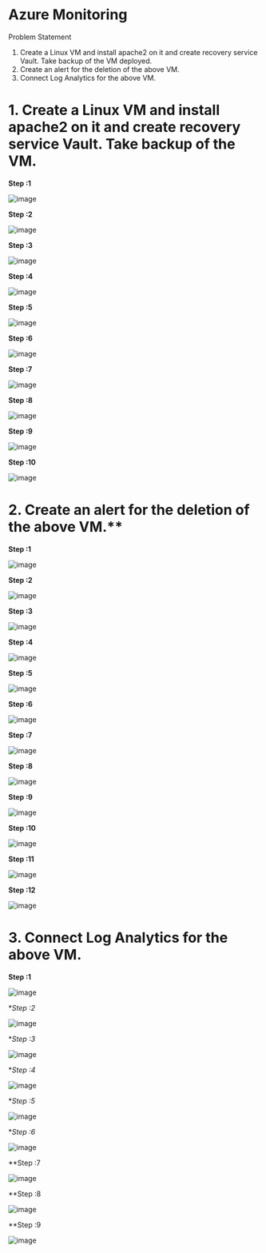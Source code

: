 # Azure Monitoring

Problem Statement

 1. Create a Linux VM and install apache2 on it and create recovery service Vault. Take backup of the VM deployed.
 2. Create an alert for the deletion of the above VM.
 3. Connect Log Analytics for the above VM.


# 1. Create a Linux VM and install apache2 on it and create recovery service Vault. Take backup of the VM.

 **Step :1**  
 
  ![image](https://user-images.githubusercontent.com/46291282/129439082-65b97803-dae4-441c-8847-e23f56dcecd9.png)
  
  **Step :2**
  
  ![image](https://user-images.githubusercontent.com/46291282/129439092-be32d494-1d61-455c-9685-c388c3e3d02f.png)
  
  **Step :3**
  
  ![image](https://user-images.githubusercontent.com/46291282/129439109-3d475862-1c92-4730-902f-5e701c88e5e1.png)

  
  **Step :4**
  
  ![image](https://user-images.githubusercontent.com/46291282/129439111-b531e5ca-d041-4da1-bde4-7d1ec1f94c2e.png)

  
  **Step :5**
  
  ![image](https://user-images.githubusercontent.com/46291282/129439113-2193ed32-ea76-4f83-9aff-9ccb1a74d633.png)

  
  **Step :6**
  
  ![image](https://user-images.githubusercontent.com/46291282/129439119-00515a34-dc3f-4f96-86e5-760912d6067f.png)

  
  **Step :7**
  
  ![image](https://user-images.githubusercontent.com/46291282/129439121-b8d1ce52-5c77-4f0e-b803-039c270b1352.png)

  
  **Step :8**
  
  ![image](https://user-images.githubusercontent.com/46291282/129439125-9875b8a7-6f3b-4fa4-931d-fdbf6fd68491.png)

  
  **Step :9**
  
  ![image](https://user-images.githubusercontent.com/46291282/129439126-3470bb0f-2693-4832-bcd9-168d55ef3468.png)

  
  **Step :10**
  
  ![image](https://user-images.githubusercontent.com/46291282/129439128-10a2a4bf-f03a-4e26-95a2-605d8e12c1e8.png)
  

# 2. Create an alert for the deletion of the above VM.**

  **Step :1**
  
  ![image](https://user-images.githubusercontent.com/46291282/129444753-7b461168-92c7-41b6-8640-cf56147e5f0b.png)

  
  **Step :2**
  
  ![image](https://user-images.githubusercontent.com/46291282/129444755-76a1d08f-9fbd-4b39-a270-f89d132f1787.png)

  
  **Step :3**
  
  ![image](https://user-images.githubusercontent.com/46291282/129444760-1187d221-a2ba-4c01-a898-f509f8efdf9f.png)

  
  **Step :4**
  
  ![image](https://user-images.githubusercontent.com/46291282/129444765-1e86f4d7-067d-4c82-bd05-0ca3cb916016.png)

  
  **Step :5**
  
  ![image](https://user-images.githubusercontent.com/46291282/129444767-7a533d0f-de79-42ec-8f13-283bb01e2519.png)

  
  **Step :6**
  
  ![image](https://user-images.githubusercontent.com/46291282/129444771-dcc1e0db-ba1a-4d9d-8270-2b4583ab74ff.png)

  
  **Step :7**
  
  ![image](https://user-images.githubusercontent.com/46291282/129444774-e4b0e6f0-d853-441e-b3e9-386df41d635a.png)

  
  **Step :8**
  
  ![image](https://user-images.githubusercontent.com/46291282/129444778-2ad973f9-a84e-4910-81b4-1c0f09f60b14.png)

  
  **Step :9**
  
  ![image](https://user-images.githubusercontent.com/46291282/129444780-724e1f18-8f6b-4fce-aab0-185399964976.png)

  
  **Step :10**
  
  ![image](https://user-images.githubusercontent.com/46291282/129444784-8d5f8b65-56d4-4cb8-a0b6-f08bb8c90e3a.png)

  
  **Step :11**

  ![image](https://user-images.githubusercontent.com/46291282/129444799-e391878c-161c-4da5-a454-81158dcff25b.png)


  **Step :12**
  
  ![image](https://user-images.githubusercontent.com/46291282/129444804-fc22e9c9-480a-4d67-afb1-57e5a41b7536.png)

 
# 3. Connect Log Analytics for the above VM.

  **Step :1**
  
  ![image](https://user-images.githubusercontent.com/46291282/129439545-1ca87dad-937c-42bb-819f-b97f85f705ff.png)

  
  **Step :2*
  
  ![image](https://user-images.githubusercontent.com/46291282/129439546-dd05eeb6-9103-4f4c-8e88-f23f1b1034d8.png)

  
  **Step :3*
  
  ![image](https://user-images.githubusercontent.com/46291282/129439548-00fe235d-d860-4422-8616-3476d41fd6d2.png)

  
  **Step :4*
  
  ![image](https://user-images.githubusercontent.com/46291282/129439554-50d2dc76-7897-409e-9615-496ea30fdd59.png)

  
  **Step :5*
  
  ![image](https://user-images.githubusercontent.com/46291282/129439558-2d81e38b-5dba-4f91-90f0-998961322055.png)

  
  **Step :6*
  
  ![image](https://user-images.githubusercontent.com/46291282/129439560-c82f0db7-d126-4397-ad5f-00abb5062c4f.png)

  
  **Step :7
  
  ![image](https://user-images.githubusercontent.com/46291282/129439564-d8e87355-2edf-4a6a-869d-22283f8b0afa.png)

  
  **Step :8
  
  ![image](https://user-images.githubusercontent.com/46291282/129439567-12159fe4-005f-43e4-980d-172b173d887c.png)

  
  **Step :9
  
  ![image](https://user-images.githubusercontent.com/46291282/129439572-75dd4ed4-8c88-4704-8be6-6f508dd43897.png)

  





